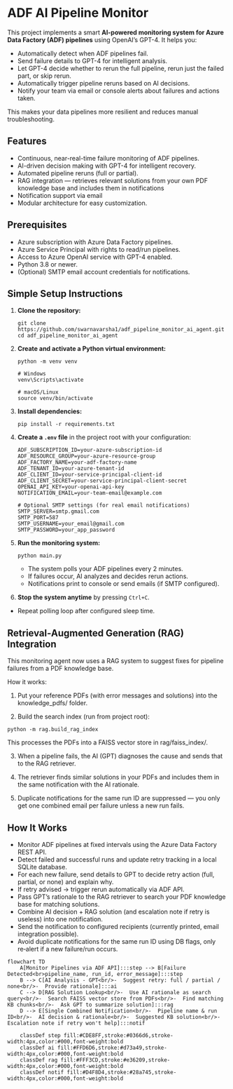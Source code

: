 # ADF AI Pipeline Monitor

This project implements a smart **AI-powered monitoring system for Azure Data Factory (ADF) pipelines** using OpenAI’s GPT-4. It helps you:

- Automatically detect when ADF pipelines fail.
- Send failure details to GPT-4 for intelligent analysis.
- Let GPT-4 decide whether to rerun the full pipeline, rerun just the failed part, or skip rerun.
- Automatically trigger pipeline reruns based on AI decisions.
- Notify your team via email or console alerts about failures and actions taken.

This makes your data pipelines more resilient and reduces manual troubleshooting.


## Features

- Continuous, near-real-time failure monitoring of ADF pipelines.
- AI-driven decision making with GPT-4 for intelligent recovery.
- Automated pipeline reruns (full or partial).
- RAG integration — retrieves relevant solutions from your own PDF knowledge base and includes them in notifications
- Notification support via email
- Modular architecture for easy customization.


## Prerequisites

- Azure subscription with Azure Data Factory pipelines.
- Azure Service Principal with rights to read/run pipelines.
- Access to Azure OpenAI service with GPT-4 enabled.
- Python 3.8 or newer.
- (Optional) SMTP email account credentials for notifications.


## Simple Setup Instructions

1. **Clone the repository:**

    ```
    git clone https://github.com/swarnavarsha1/adf_pipeline_monitor_ai_agent.git
    cd adf_pipeline_monitor_ai_agent
    ```

2. **Create and activate a Python virtual environment:**

    ```
    python -m venv venv

    # Windows
    venv\Scripts\activate

    # macOS/Linux
    source venv/bin/activate
    ```

3. **Install dependencies:**

    ```
    pip install -r requirements.txt
    ```

4. **Create a `.env` file** in the project root with your configuration:

    ```
    ADF_SUBSCRIPTION_ID=your-azure-subscription-id
    ADF_RESOURCE_GROUP=your-azure-resource-group
    ADF_FACTORY_NAME=your-adf-factory-name
    ADF_TENANT_ID=your-azure-tenant-id
    ADF_CLIENT_ID=your-service-principal-client-id
    ADF_CLIENT_SECRET=your-service-principal-client-secret
    OPENAI_API_KEY=your-openai-api-key
    NOTIFICATION_EMAIL=your-team-email@example.com

    # Optional SMTP settings (for real email notifications)
    SMTP_SERVER=smtp.gmail.com
    SMTP_PORT=587
    SMTP_USERNAME=your_email@gmail.com
    SMTP_PASSWORD=your_app_password
    ```

5. **Run the monitoring system:**

    ```
    python main.py
    ```

    - The system polls your ADF pipelines every 2 minutes.
    - If failures occur, AI analyzes and decides rerun actions.
    - Notifications print to console or send emails (if SMTP configured).

6. **Stop the system anytime** by pressing `Ctrl+C`.

- Repeat polling loop after configured sleep time.

## Retrieval‑Augmented Generation (RAG) Integration

This monitoring agent now uses a RAG system to suggest fixes for pipeline failures from a PDF knowledge base.

How it works:

1. Put your reference PDFs (with error messages and solutions) into the knowledge_pdfs/ folder.

2. Build the search index (run from project root):

```
python -m rag.build_rag_index
```

This processes the PDFs into a FAISS vector store in rag/faiss_index/.

3. When a pipeline fails, the AI (GPT) diagnoses the cause and sends that to the RAG retriever.

4. The retriever finds similar solutions in your PDFs and includes them in the same notification with the AI rationale.

5. Duplicate notifications for the same run ID are suppressed — you only get one combined email per failure unless a new run fails.

## How It Works

- Monitor ADF pipelines at fixed intervals using the Azure Data Factory REST API.
- Detect failed and successful runs and update retry tracking in a local SQLite database.
- For each new failure, send details to GPT to decide retry action (full, partial, or none) and explain why.
- If retry advised → trigger rerun automatically via ADF API.
- Pass GPT’s rationale to the RAG retriever to search your PDF knowledge base for matching solutions.
- Combine AI decision + RAG solution (and escalation note if retry is useless) into one notification.
- Send the notification to configured recipients (currently printed, email integration possible).
- Avoid duplicate notifications for the same run ID using DB flags, only re‑alert if a new failure/run occurs.


``` mermaid
flowchart TD
    A[Monitor Pipelines via ADF API]:::step --> B[Failure Detected<br>pipeline_name, run_id, error_message]:::step
    B --> C[AI Analysis - GPT<br/>-  Suggest retry: full / partial / none<br/>-  Provide rationale]:::ai
    C --> D[RAG Solution Lookup<br/>-  Use AI rationale as search query<br/>-  Search FAISS vector store from PDFs<br/>-  Find matching KB chunks<br/>-  Ask GPT to summarize solution]:::rag
    D --> E[Single Combined Notification<br/>-  Pipeline name & run ID<br/>-  AI decision & rationale<br/>-  Suggested KB solution<br/>-  Escalation note if retry won't help]:::notif

    classDef step fill:#CDE8FF,stroke:#0366d6,stroke-width:4px,color:#000,font-weight:bold
    classDef ai fill:#FFD6D6,stroke:#d73a49,stroke-width:4px,color:#000,font-weight:bold
    classDef rag fill:#FFF3CD,stroke:#e36209,stroke-width:4px,color:#000,font-weight:bold
    classDef notif fill:#D4F8D4,stroke:#28a745,stroke-width:4px,color:#000,font-weight:bold
```